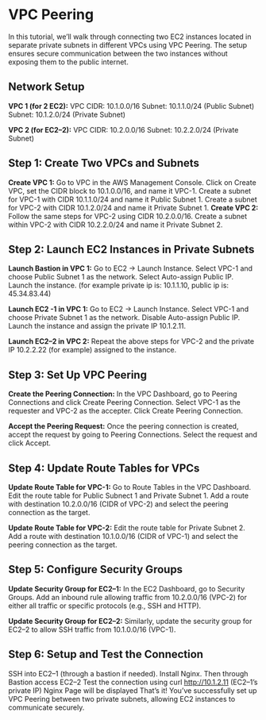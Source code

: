 # VPC Peering

In this tutorial, we’ll walk through connecting two EC2 instances located in separate private subnets in different VPCs using VPC Peering. The setup ensures secure communication between the two instances without exposing them to the public internet.

## Network Setup

**VPC 1 (for 2 EC2):**
VPC CIDR: 10.1.0.0/16
Subnet: 10.1.1.0/24 (Public Subnet)
Subnet: 10.1.2.0/24 (Private Subnet)

**VPC 2 (for EC2–2):**
VPC CIDR: 10.2.0.0/16
Subnet: 10.2.2.0/24 (Private Subnet)

## Step 1: Create Two VPCs and Subnets

**Create VPC 1:**
Go to VPC in the AWS Management Console.
Click on Create VPC, set the CIDR block to 10.1.0.0/16, and name it VPC-1.
Create a subnet for VPC-1 with CIDR 10.1.1.0/24 and name it Public Subnet 1.
Create a subnet for VPC-2 with CIDR 10.1.2.0/24 and name it Private Subnet 1.
**Create VPC 2:**
Follow the same steps for VPC-2 using CIDR 10.2.0.0/16.
Create a subnet within VPC-2 with CIDR 10.2.2.0/24 and name it Private Subnet 2.

## Step 2: Launch EC2 Instances in Private Subnets

**Launch Bastion in VPC 1:**
Go to EC2 -> Launch Instance.
Select VPC-1 and choose Public Subnet 1 as the network.
Select Auto-assign Public IP.
Launch the instance. (for example private ip is: 10.1.1.10, public ip is: 45.34.83.44)

**Launch EC2 -1 in VPC 1:**
Go to EC2 -> Launch Instance.
Select VPC-1 and choose Private Subnet 1 as the network.
Disable Auto-assign Public IP.
Launch the instance and assign the private IP 10.1.2.11.

**Launch EC2–2 in VPC 2:**
Repeat the above steps for VPC-2 and the private IP 10.2.2.22 (for example) assigned to the instance.

## Step 3: Set Up VPC Peering

**Create the Peering Connection:**
In the VPC Dashboard, go to Peering Connections and click Create Peering Connection.
Select VPC-1 as the requester and VPC-2 as the accepter.
Click Create Peering Connection.

**Accept the Peering Request:**
Once the peering connection is created, accept the request by going to Peering Connections.
Select the request and click Accept.

## Step 4: Update Route Tables for VPCs

**Update Route Table for VPC-1:**
Go to Route Tables in the VPC Dashboard.
Edit the route table for Public Subnect 1 and Private Subnet 1.
Add a route with destination 10.2.0.0/16 (CIDR of VPC-2) and select the peering connection as the target.

**Update Route Table for VPC-2:**
Edit the route table for Private Subnet 2.
Add a route with destination 10.1.0.0/16 (CIDR of VPC-1) and select the peering connection as the target.

## Step 5: Configure Security Groups

**Update Security Group for EC2–1:**
In the EC2 Dashboard, go to Security Groups.
Add an inbound rule allowing traffic from 10.2.0.0/16 (VPC-2) for either all traffic or specific protocols (e.g., SSH and HTTP).

**Update Security Group for EC2–2:**
Similarly, update the security group for EC2–2 to allow SSH traffic from 10.1.0.0/16 (VPC-1).

## Step 6: Setup and Test the Connection

SSH into EC2–1 (through a bastion if needed).
Install Nginx.
Then through Bastion access EC2–2
Test the connection using curl <http://10.1.2.11> (EC2–1’s private IP)
Nginx Page will be displayed
That’s it! You’ve successfully set up VPC Peering between two private subnets, allowing EC2 instances to communicate securely.
